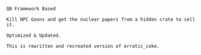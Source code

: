 ``QB Framework Based``

```Kill NPC Goons and get the nuclear papers from a hidden crate to sell it.```

```Optimized & Updated.```

```This is rewritten and recreated version of erratic_coke.```
